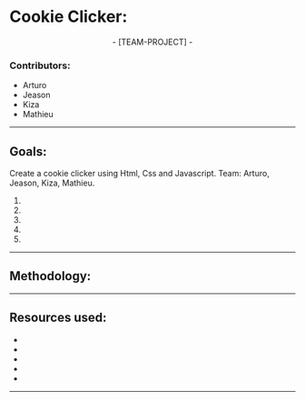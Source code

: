 # Cookie Clicker:
<p align="center"> - [TEAM-PROJECT] - </p>

<h3>Contributors:</h3>
<ul>
  <li>Arturo</li>
  <li>Jeason</li>
  <li>Kiza</li>
  <li>Mathieu</li>
</ul>


<hr>

<h2>Goals:</h2> 
<p>Create a cookie clicker using Html, Css and Javascript. Team: Arturo, Jeason, Kiza, Mathieu.</p>

<ol>
  <li></li>
  <li></li>
  <li></li>
  <li></li>
  <li></li>
</ol>

<hr>

<h2>Methodology:</h2>
<p></p>

<hr>

<h2>Resources used:</h2>

<ul>
  <li></li>
  <li></li>
  <li></li>
  <li></li>
  <li></li>
</ul>

<hr>

